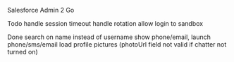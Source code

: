 Salesforce Admin 2 Go


Todo
handle session timeout
handle rotation
allow login to sandbox

Done
search on name instead of username
show phone/email, launch phone/sms/email
load profile pictures (photoUrl field not valid if chatter not turned on)
